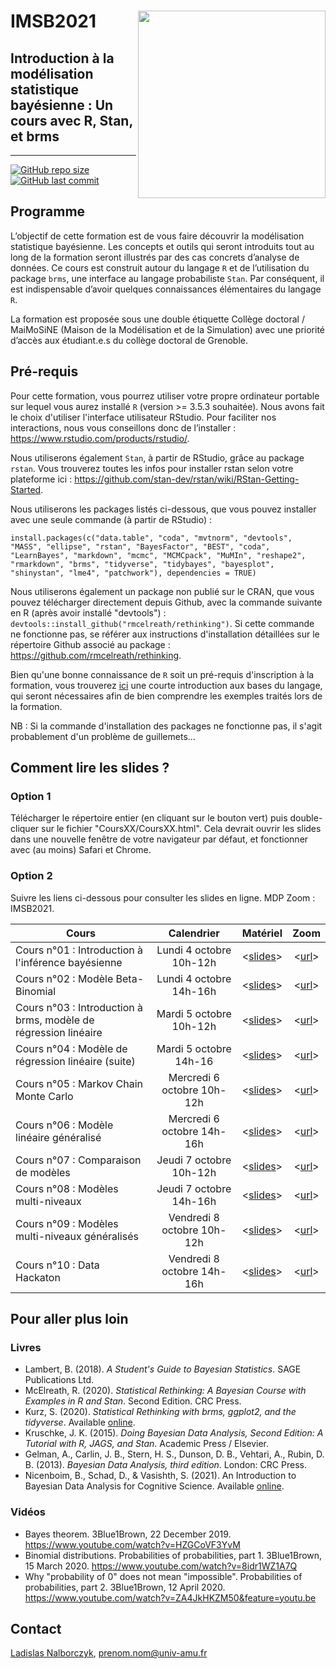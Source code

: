# IMSB2021 <img src="https://github.com/lnalborczyk/IMSB2021/raw/master/cover.png" align="right" width="300px">

## Introduction à la modélisation statistique bayésienne : Un cours avec R, Stan, et brms

---

[![GitHub repo size](https://img.shields.io/github/repo-size/lnalborczyk/IMSB2021?color=brightgreen&logo=github)](https://github.com/lnalborczyk/IMSB2021)
[![GitHub last commit](https://img.shields.io/github/last-commit/lnalborczyk/IMSB2021?color=orange&logo=github)](https://github.com/lnalborczyk/IMSB2021)

## Programme

L’objectif de cette formation est de vous faire découvrir la modélisation statistique bayésienne. Les concepts et outils qui seront introduits tout au long de la formation seront illustrés par des cas concrets d’analyse de données. Ce cours est construit autour du langage `R` et de l’utilisation du package `brms`, une interface au langage probabiliste `Stan`. Par conséquent, il est indispensable d’avoir quelques connaissances élémentaires du langage `R`.

La formation est proposée sous une double étiquette Collège doctoral / MaiMoSiNE (Maison de la Modélisation et de la Simulation) avec une priorité d’accès aux étudiant.e.s du collège doctoral de Grenoble.

## Pré-requis

Pour cette formation, vous pourrez utiliser votre propre ordinateur portable sur lequel vous aurez installé `R` (version >= 3.5.3 souhaitée). Nous avons fait le choix d'utiliser l'interface utilisateur RStudio. Pour faciliter nos interactions, nous vous conseillons donc de l’installer : https://www.rstudio.com/products/rstudio/.

Nous utiliserons également `Stan`, à partir de RStudio, grâce au package `rstan`. Vous trouverez toutes les infos pour installer rstan selon votre plateforme ici : https://github.com/stan-dev/rstan/wiki/RStan-Getting-Started.

Nous utiliserons les packages listés ci-dessous, que vous pouvez installer avec une seule commande (à partir de RStudio) :

`install.packages(c("data.table", "coda", "mvtnorm", "devtools", "MASS", "ellipse", "rstan", "BayesFactor", "BEST", "coda", "LearnBayes", "markdown", "mcmc", "MCMCpack", "MuMIn", "reshape2", "rmarkdown", "brms", "tidyverse", "tidybayes", "bayesplot", "shinystan", "lme4", "patchwork"), dependencies = TRUE)`

Nous utiliserons également un package non publié sur le CRAN, que vous pouvez télécharger directement depuis Github, avec la commande suivante en R (après avoir installé "devtools") : `devtools::install_github("rmcelreath/rethinking")`. Si cette commande ne fonctionne pas, se référer aux instructions d'installation détaillées sur le répertoire Github associé au package : https://github.com/rmcelreath/rethinking.

Bien qu'une bonne connaissance de `R` soit un pré-requis d'inscription à la formation, vous trouverez [ici](https://cran.r-project.org/doc/contrib/Torfs+Brauer-Short-R-Intro.pdf) une courte introduction aux bases du langage, qui seront nécessaires afin de bien comprendre les exemples traités lors de la formation.

NB : Si la commande d'installation des packages ne fonctionne pas, il s'agit probablement d'un problème de guillemets...

## Comment lire les slides ?

### Option 1

Télécharger le répertoire entier (en cliquant sur le bouton vert) puis double-cliquer sur le fichier "CoursXX/CoursXX.html". Cela devrait ouvrir les slides dans une nouvelle fenêtre de votre navigateur par défaut, et fonctionner avec (au moins) Safari et Chrome.

### Option 2

Suivre les liens ci-dessous pour consulter les slides en ligne. MDP Zoom : IMSB2021.

| Cours | Calendrier | Matériel | Zoom |
|-------|:----------:|:--------:|:----:|
| Cours n°01 : Introduction à l'inférence bayésienne | Lundi 4 octobre 10h-12h | <[slides](https://www.barelysignificant.com/IMSB2021/slides/Cours01)> | <[url]( https://univ-grenoble-alpes-fr.zoom.us/j/94925117839?pwd=S3BmVml6aDJ4UnVsbnNPaCtUamlIUT09)> |
| Cours n°02 : Modèle Beta-Binomial | Lundi 4 octobre 14h-16h | <[slides]()> | <[url](https://univ-grenoble-alpes-fr.zoom.us/j/91404532614?pwd=a2VVbEFvdjlPMHRCdXRQYmZ0b1RLZz09)> |
| Cours n°03 : Introduction à brms, modèle de régression linéaire | Mardi 5 octobre 10h-12h | <[slides]()> | <[url](https://univ-grenoble-alpes-fr.zoom.us/j/94537298700?pwd=cTZzdXl5SExUTWg2bzJhclVQUVJaQT09)> |
| Cours n°04 : Modèle de régression linéaire (suite) | Mardi 5 octobre 14h-16 | <[slides]()> | <[url](https://univ-grenoble-alpes-fr.zoom.us/j/96314550483?pwd=TmlFenpaaW1uRDNiK293TEVNcTBOUT09)> |
| Cours n°05 : Markov Chain Monte Carlo | Mercredi 6 octobre 10h-12h | <[slides]()> | <[url](https://univ-grenoble-alpes-fr.zoom.us/j/91756867930?pwd=NDlJL01EZSt4QmlUV2lucGpvMDZsUT09)> |
| Cours n°06 : Modèle linéaire généralisé | Mercredi 6 octobre 14h-16h | <[slides]()> | <[url](https://univ-grenoble-alpes-fr.zoom.us/j/91040464729?pwd=VWM5K1RHYmVPSkpMOUlZV09UeTNYQT09)> |
| Cours n°07 : Comparaison de modèles | Jeudi 7 octobre 10h-12h | <[slides]()> | <[url](https://univ-grenoble-alpes-fr.zoom.us/j/92781004931?pwd=cGVCOThVcldwb0Rwb3ZjOWwrd1JSUT09)> |
| Cours n°08 : Modèles multi-niveaux | Jeudi 7 octobre 14h-16h | <[slides]()> | <[url](https://univ-grenoble-alpes-fr.zoom.us/j/95706953868?pwd=WEVBZWdET1VyeUhNOExGQ2RQby9YQT09)> |
| Cours n°09 : Modèles multi-niveaux généralisés | Vendredi 8 octobre 10h-12h | <[slides]()> | <[url](https://univ-grenoble-alpes-fr.zoom.us/j/94357649191?pwd=Q1N6TVJuLzFGVk14a1NNTE0vcGM5UT09)> |
| Cours n°10 : Data Hackaton | Vendredi 8 octobre 14h-16h | <[slides]()> | <[url](https://univ-grenoble-alpes-fr.zoom.us/j/93755445672?pwd=aUx4ZWdMMlR2UVdMRkNiN0JFZDNqUT09)> |

## Pour aller plus loin

### Livres

- Lambert, B. (2018). *A Student's Guide to Bayesian Statistics*. SAGE Publications Ltd.
- McElreath, R. (2020). *Statistical Rethinking: A Bayesian Course with Examples in R and Stan*. Second Edition. CRC Press.
- Kurz, S. (2020). *Statistical Rethinking with brms, ggplot2, and the tidyverse*. Available [online](https://bookdown.org/ajkurz/Statistical_Rethinking_recoded/).
- Kruschke, J. K. (2015). *Doing Bayesian Data Analysis, Second Edition: A Tutorial with R, JAGS, and Stan*. Academic Press / Elsevier.
- Gelman, A., Carlin, J. B., Stern, H. S., Dunson, D. B., Vehtari, A., Rubin, D. B. (2013). *Bayesian Data Analysis, third edition*. London: CRC Press.
- Nicenboim, B., Schad, D., & Vasishth, S. (2021). An Introduction to Bayesian Data Analysis for Cognitive Science. Available [online](https://vasishth.github.io/bayescogsci/book/).

### Vidéos

- Bayes theorem. 3Blue1Brown, 22 December 2019. https://www.youtube.com/watch?v=HZGCoVF3YvM
- Binomial distributions. Probabilities of probabilities, part 1. 3Blue1Brown, 15 March 2020. https://www.youtube.com/watch?v=8idr1WZ1A7Q
- Why "probability of 0" does not mean "impossible". Probabilities of probabilities, part 2. 3Blue1Brown, 12 April 2020. https://www.youtube.com/watch?v=ZA4JkHKZM50&feature=youtu.be

## Contact

[Ladislas Nalborczyk](https://www.barelysignificant.com), prenom.nom@univ-amu.fr
